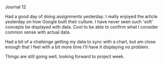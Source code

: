 #
Journal 12

Had a good day of doing assignments yesterday.  I really enjoyed the article yesterday on how Google built their culture.  I have never seen such 'soft' concepts be displayed with data.  Cool to be able to confirm what I consider common sense with actual data.

Had a bit of a challenge getting my data to sync with a chart, but am close enough that I feel with a bit more time I'll have it displaying no problem.

Things are still going well, looking forward to project week.
